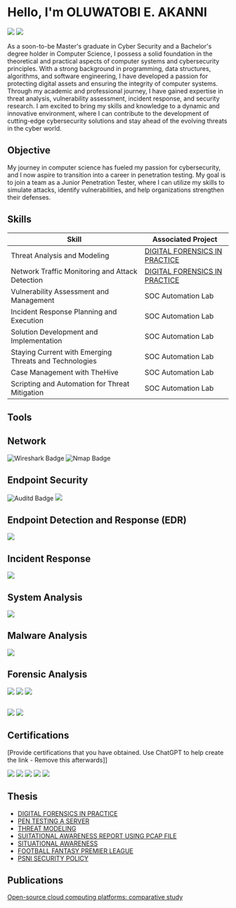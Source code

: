 # Hello, I'm OLUWATOBI E. AKANNI
<a href="https://www.linkedin.com/in/akanni-oluwatobi"><img src="https://img.shields.io/badge/-LinkedIn-0072b1?&style=for-the-badge&logo=linkedin&logoColor=white" /></a>  <a href="https://scholar.google.co.uk/citations?hl=en&pli=1&user=fqqaI-sAAAAJ"><img src="https://img.shields.io/badge/Google%20Scholar-4285F4?style=for-the-badge&logo=google-scholar&logoColor=white" /></a>


As a soon-to-be Master's graduate in Cyber Security and a Bachelor's degree holder in Computer Science, I possess a solid foundation in the theoretical and practical aspects of computer systems and cybersecurity principles. With a strong background in programming, data structures, algorithms, and software engineering, I have developed a passion for protecting digital assets and ensuring the integrity of computer systems. Through my academic and professional journey, I have gained expertise in threat analysis, vulnerability assessment, incident response, and security research. I am excited to bring my skills and knowledge to a dynamic and innovative environment, where I can contribute to the development of cutting-edge cybersecurity solutions and stay ahead of the evolving threats in the cyber world.

## Objective

My journey in computer science has fueled my passion for cybersecurity, and I now aspire to transition into a career in penetration testing. My goal is to join a team as a Junior Penetration Tester, where I can utilize my skills to simulate attacks, identify vulnerabilities, and help organizations strengthen their defenses.

## Skills

| Skill                                         | Associated Project         |
|-----------------------------------------------|----------------------------|
| Threat Analysis and Modeling          | <a href="https://github.com/OluwatobiEAkanni/DIGITAL-FORENSICS-IN-PRACTICE/tree/main">DIGITAL FORENSICS IN PRACTICE</a>|
| Network Traffic Monitoring and Attack Detection | <a href="https://github.com/OluwatobiEAkanni/OLUWATOBI-E.-AKANNI/edit/main/README.md"> DIGITAL FORENSICS IN PRACTICE</a>|
| Vulnerability Assessment and Management        | SOC Automation Lab|
| Incident Response Planning and Execution      | SOC Automation Lab|
| Solution Development and Implementation      | SOC Automation Lab|
| Staying Current with Emerging Threats and Technologies      | SOC Automation Lab|
| Case Management with TheHive                  | SOC Automation Lab|
| Scripting and Automation for Threat Mitigation | SOC Automation Lab|

## Tools

## Network
<div>
    <img src="https://img.shields.io/badge/-Wireshark-1679A7?&style=for-the-badge&logo=Wireshark&logoColor=white" alt="Wireshark Badge" />
   <img src="https://img.shields.io/badge/-Suricata-EF3B2D?&style=for-the-badge&logo=Suricata&logoColor=white" alt="Nmap Badge" />
</div>
    
## Endpoint Security 

<div>
  <img src="https://img.shields.io/badge/-Auditd-00A4EF?&style=for-the-badge&logo=Microsoft&logoColor=white" alt="Auditd Badge" />
    <img src="https://img.shields.io/badge/-Sysmon-4B275F?&style=for-the-badge&logo=Velociraptor&logoColor=white" />
</div>

 ##  Endpoint Detection and Response (EDR)
<div>
    <img src="https://img.shields.io/badge/-Elastic Endpoint-00A4EF?&style=for-the-badge&logo=Microsoft&logoColor=white" />
</div>

## Incident Response
<div>
    <img src="https://img.shields.io/badge/-Volatility-00A4EF?&style=for-the-badge&logo=Microsoft&logoColor=white" />
</div>

## System Analysis
<div>
    <img src="https://img.shields.io/badge/-Sysinternals-00A4EF?&style=for-the-badge&logo=Microsoft&logoColor=white" />
</div>

## Malware Analysis
<div>
    <img src="https://img.shields.io/badge/-Burp Suite-00A4EF?&style=for-the-badge&logo=Microsoft&logoColor=white" />
</div>

## Forensic Analysis
<div>
    <img src="https://img.shields.io/badge/-Autopsy-00A4EF?&style=for-the-badge&logo=Microsoft&logoColor=white" />
    <img src="https://img.shields.io/badge/-AccessData FTK Imager-00A4EF?&style=for-the-badge&logo=Microsoft&logoColor=white" />
    <img src="https://img.shields.io/badge/-CaseNotes Professional-00A4EF?&style=for-the-badge&logo=Microsoft&logoColor=white" />
</div>

## 
<div>
    <img src="https://img.shields.io/badge/-ELK Stack (Elasticsearch, Logstash, Kibana)-0078D4?&style=for-the-badge&logo=Microsoft&logoColor=white" />
    <img src="https://img.shields.io/badge/-OSSIM (Open Source SIEM)-000000?&style=for-the-badge&logo=Splunk&logoColor=white" />
</div>

## Certifications
[Provide certifications that you have obtained. Use ChatGPT to help create the link - Remove this afterwards]]
<div>
<img src="https://img.shields.io/badge/-Security%2B-FF0000?&style=for-the-badge&logo=CompTIA&logoColor=white" />
<img src="https://img.shields.io/badge/-Network%2B-007ACC?&style=for-the-badge&logo=CompTIA&logoColor=white" />
<img src="https://img.shields.io/badge/-A%2B-4D4D4D?&style=for-the-badge&logo=CompTIA&logoColor=white" />
<img src="https://img.shields.io/badge/-CDSA-006400?&style=for-the-badge&logoColor=white" />
<img src="https://img.shields.io/badge/-CCD-000080?&style=for-the-badge&logoColor=white" />
</div>

## Thesis
- <a href="https://github.com/OluwatobiEAkanni/DIGITAL-FORENSICS-IN-PRACTICE/blob/main/DIGITAL%20FORENSICS%20IN%20PRACTICE.pdf">DIGITAL FORENSICS IN PRACTICE</a>
- <a href="https://github.com/OluwatobiEAkanni/PEN-TESTING-A-SERVER/blob/main/PENTESTING%20A%20SERVER.pdf"> PEN TESTING A SERVER </a>
- <a href="https://github.com/OluwatobiEAkanni/THREAT-MODELING/blob/main/THREAT%20MODEL.pdf"> THREAT MODELING   </a>
- <a href="https://github.com/OluwatobiEAkanni/SUITATIONAL-AWARENESS-REPORT-USING-PCAP-FILE/blob/main/SUITATIONAL%20AWARENESS%20REPORT%20USING%20PCAP%20FILE.pdf"> SUITATIONAL AWARENESS REPORT USING PCAP FILE </a> 
- <a href="https://github.com/OluwatobiEAkanni/SITUATIONAL-AWARENESS/blob/main/SUITATION%20AWARENESS%20.pdf"> SITUATIONAL AWARENESS </a> 
- <a href="https://github.com/OluwatobiEAkanni/THREAT-MODELING/blob/main/THREAT%20MODEL.pdf"> FOOTBALL FANTASY PREMIER LEAGUE </a> 
- <a href="https://github.com/OluwatobiEAkanni/PSNI-SECURITY-POLICY/blob/main/PSNI%20SECURITY%20POLICY.pdf"> PSNI SECURITY POLICY </a>

## Publications
<a href="https://scholar.google.com/citations?user=fqqaI-sAAAAJ&hl=en">Open-source cloud computing platforms: comparative study</a>


